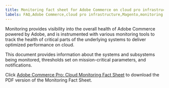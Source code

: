 ```yaml
---
title: Monitoring fact sheet for Adobe Commerce on cloud pro infrastructure
labels: FAQ,Adobe Commerce,cloud pro infrastructure,Magento,monitoring
---
```


Monitoring provides visibility into the overall health of Adobe Commerce powered by Adobe, and is
instrumented with various monitoring tools to track the health of critical parts of the underlying systems to
deliver optimized performance on cloud.

This document provides information about the systems and subsystems being monitored, thresholds set on
mission-critical parameters, and notifications.

Click [Adobe Commerce Pro: Cloud Monitoring Fact Sheet](assets/adobe_commerce_pro_monitoring_fact_sheet.pdf) to download the PDF version of the Monitoring Fact Sheet.
